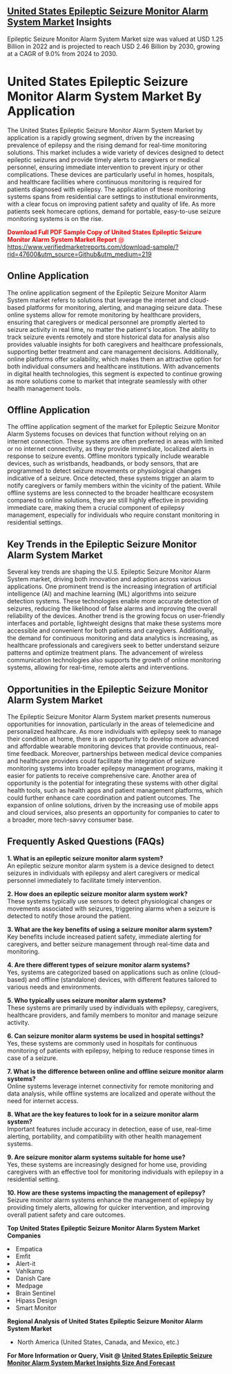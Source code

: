 <h2><a href="https://www.verifiedmarketreports.com/download-sample/?rid=47600&amp;utm_source=Github&amp;utm_medium=219" target="_blank">United States Epileptic Seizure Monitor Alarm System Market</a> Insights</h2><p>Epileptic Seizure Monitor Alarm System Market size was valued at USD 1.25 Billion in 2022 and is projected to reach USD 2.46 Billion by 2030, growing at a CAGR of 9.0% from 2024 to 2030.</p><p> <h1>United States Epileptic Seizure Monitor Alarm System Market By Application</h1> <p>The United States Epileptic Seizure Monitor Alarm System Market by application is a rapidly growing segment, driven by the increasing prevalence of epilepsy and the rising demand for real-time monitoring solutions. This market includes a wide variety of devices designed to detect epileptic seizures and provide timely alerts to caregivers or medical personnel, ensuring immediate intervention to prevent injury or other complications. These devices are particularly useful in homes, hospitals, and healthcare facilities where continuous monitoring is required for patients diagnosed with epilepsy. The application of these monitoring systems spans from residential care settings to institutional environments, with a clear focus on improving patient safety and quality of life. As more patients seek homecare options, demand for portable, easy-to-use seizure monitoring systems is on the rise. <p><span class=""><span style="color: #ff0000;"><strong>Download Full PDF Sample Copy of United States Epileptic Seizure Monitor Alarm System Market Report</strong> @ </span><a href="https://www.verifiedmarketreports.com/download-sample/?rid=47600&amp;utm_source=Github&amp;utm_medium=219" target="_blank">https://www.verifiedmarketreports.com/download-sample/?rid=47600&amp;utm_source=Github&amp;utm_medium=219</a></span></p></p> <h2>Online Application</h2> <p>The online application segment of the Epileptic Seizure Monitor Alarm System market refers to solutions that leverage the internet and cloud-based platforms for monitoring, alerting, and managing seizure data. These online systems allow for remote monitoring by healthcare providers, ensuring that caregivers or medical personnel are promptly alerted to seizure activity in real time, no matter the patient's location. The ability to track seizure events remotely and store historical data for analysis also provides valuable insights for both caregivers and healthcare professionals, supporting better treatment and care management decisions. Additionally, online platforms offer scalability, which makes them an attractive option for both individual consumers and healthcare institutions. With advancements in digital health technologies, this segment is expected to continue growing as more solutions come to market that integrate seamlessly with other health management tools. <h2>Offline Application</h2> <p>The offline application segment of the market for Epileptic Seizure Monitor Alarm Systems focuses on devices that function without relying on an internet connection. These systems are often preferred in areas with limited or no internet connectivity, as they provide immediate, localized alerts in response to seizure events. Offline monitors typically include wearable devices, such as wristbands, headbands, or body sensors, that are programmed to detect seizure movements or physiological changes indicative of a seizure. Once detected, these systems trigger an alarm to notify caregivers or family members within the vicinity of the patient. While offline systems are less connected to the broader healthcare ecosystem compared to online solutions, they are still highly effective in providing immediate care, making them a crucial component of epilepsy management, especially for individuals who require constant monitoring in residential settings. <h2>Key Trends in the Epileptic Seizure Monitor Alarm System Market</h2> <p>Several key trends are shaping the U.S. Epileptic Seizure Monitor Alarm System market, driving both innovation and adoption across various applications. One prominent trend is the increasing integration of artificial intelligence (AI) and machine learning (ML) algorithms into seizure detection systems. These technologies enable more accurate detection of seizures, reducing the likelihood of false alarms and improving the overall reliability of the devices. Another trend is the growing focus on user-friendly interfaces and portable, lightweight designs that make these systems more accessible and convenient for both patients and caregivers. Additionally, the demand for continuous monitoring and data analytics is increasing, as healthcare professionals and caregivers seek to better understand seizure patterns and optimize treatment plans. The advancement of wireless communication technologies also supports the growth of online monitoring systems, allowing for real-time, remote alerts and interventions. <h2>Opportunities in the Epileptic Seizure Monitor Alarm System Market</h2> <p>The Epileptic Seizure Monitor Alarm System market presents numerous opportunities for innovation, particularly in the areas of telemedicine and personalized healthcare. As more individuals with epilepsy seek to manage their condition at home, there is an opportunity to develop more advanced and affordable wearable monitoring devices that provide continuous, real-time feedback. Moreover, partnerships between medical device companies and healthcare providers could facilitate the integration of seizure monitoring systems into broader epilepsy management programs, making it easier for patients to receive comprehensive care. Another area of opportunity is the potential for integrating these systems with other digital health tools, such as health apps and patient management platforms, which could further enhance care coordination and patient outcomes. The expansion of online solutions, driven by the increasing use of mobile apps and cloud services, also presents an opportunity for companies to cater to a broader, more tech-savvy consumer base. <h2>Frequently Asked Questions (FAQs)</h2> <p><b>1. What is an epileptic seizure monitor alarm system?</b><br>An epileptic seizure monitor alarm system is a device designed to detect seizures in individuals with epilepsy and alert caregivers or medical personnel immediately to facilitate timely intervention.</p> <p><b>2. How does an epileptic seizure monitor alarm system work?</b><br>These systems typically use sensors to detect physiological changes or movements associated with seizures, triggering alarms when a seizure is detected to notify those around the patient.</p> <p><b>3. What are the key benefits of using a seizure monitor alarm system?</b><br>Key benefits include increased patient safety, immediate alerting for caregivers, and better seizure management through real-time data and monitoring.</p> <p><b>4. Are there different types of seizure monitor alarm systems?</b><br>Yes, systems are categorized based on applications such as online (cloud-based) and offline (standalone) devices, with different features tailored to various needs and environments.</p> <p><b>5. Who typically uses seizure monitor alarm systems?</b><br>These systems are primarily used by individuals with epilepsy, caregivers, healthcare providers, and family members to monitor and manage seizure activity.</p> <p><b>6. Can seizure monitor alarm systems be used in hospital settings?</b><br>Yes, these systems are commonly used in hospitals for continuous monitoring of patients with epilepsy, helping to reduce response times in case of a seizure.</p> <p><b>7. What is the difference between online and offline seizure monitor alarm systems?</b><br>Online systems leverage internet connectivity for remote monitoring and data analysis, while offline systems are localized and operate without the need for internet access.</p> <p><b>8. What are the key features to look for in a seizure monitor alarm system?</b><br>Important features include accuracy in detection, ease of use, real-time alerting, portability, and compatibility with other health management systems.</p> <p><b>9. Are seizure monitor alarm systems suitable for home use?</b><br>Yes, these systems are increasingly designed for home use, providing caregivers with an effective tool for monitoring individuals with epilepsy in a residential setting.</p> <p><b>10. How are these systems impacting the management of epilepsy?</b><br>Seizure monitor alarm systems enhance the management of epilepsy by providing timely alerts, allowing for quicker intervention, and improving overall patient safety and care outcomes.</p> </p><p><strong>Top United States Epileptic Seizure Monitor Alarm System Market Companies</strong></p><div data-test-id=""><p><li>Empatica</li><li> Emfit</li><li> Alert-it</li><li> Vahlkamp</li><li> Danish Care</li><li> Medpage</li><li> Brain Sentinel</li><li> Hipass Design</li><li> Smart Monitor</li></p><div><strong>Regional Analysis of&nbsp;United States Epileptic Seizure Monitor Alarm System Market</strong></div><ul><li dir="ltr"><p dir="ltr">North America&nbsp;(United States, Canada, and Mexico, etc.)</p></li></ul><p><strong>For More Information or Query, Visit @&nbsp;</strong><strong><a href="https://www.verifiedmarketreports.com/product/global-epileptic-seizure-monitor-alarm-system-market-2019-by-manufacturers-regions-type-and-application-forecast-to-2024/?utm_source=Github&amp;utm_medium=219" target="_blank">United States Epileptic Seizure Monitor Alarm System Market Insights Size And Forecast</a></strong></p></div>
